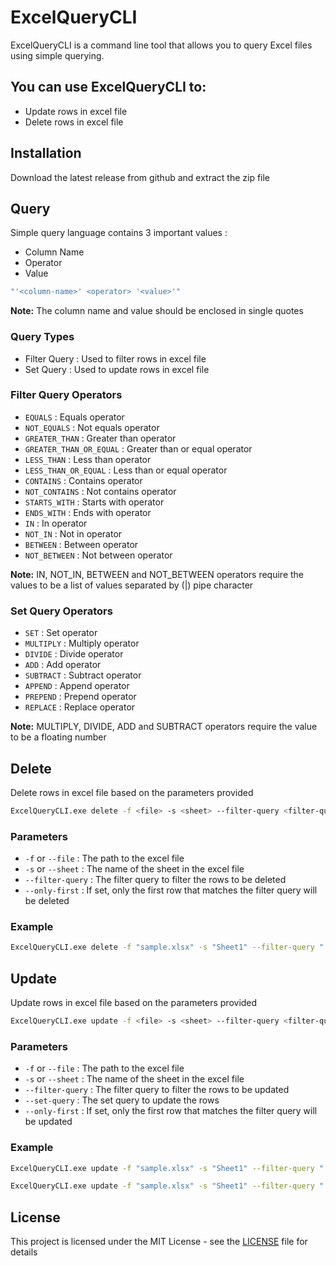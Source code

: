 ﻿
# ExcelQueryCLI
ExcelQueryCLI is a command line tool that allows you to query Excel files using simple querying.

## You can use ExcelQueryCLI to:
- Update rows in excel file 
- Delete rows in excel file 

## Installation
Download the latest release from github and extract the zip file

## Query
Simple query language contains 3 important values :
- Column Name
- Operator
- Value

```bash
"'<column-name>' <operator> '<value>'"
```

**Note:** The column name and value should be enclosed in single quotes

### Query Types
- Filter Query : Used to filter rows in excel file
- Set Query : Used to update rows in excel file


### Filter Query Operators
- `EQUALS` : Equals operator
- `NOT_EQUALS` : Not equals operator
- `GREATER_THAN` : Greater than operator
- `GREATER_THAN_OR_EQUAL` : Greater than or equal operator
- `LESS_THAN` : Less than operator
- `LESS_THAN_OR_EQUAL` : Less than or equal operator
- `CONTAINS` : Contains operator
- `NOT_CONTAINS` : Not contains operator
- `STARTS_WITH` : Starts with operator
- `ENDS_WITH` : Ends with operator
- `IN` : In operator 
- `NOT_IN` : Not in operator
- `BETWEEN` : Between operator
- `NOT_BETWEEN` : Not between operator

**Note:** IN, NOT_IN, BETWEEN and NOT_BETWEEN operators require the values to be a list of values separated by (|) pipe character


### Set Query Operators
- `SET` : Set operator
- `MULTIPLY` : Multiply operator
- `DIVIDE` : Divide operator
- `ADD` : Add operator
- `SUBTRACT` : Subtract operator
- `APPEND` : Append operator
- `PREPEND` : Prepend operator
- `REPLACE` : Replace operator

**Note:** MULTIPLY, DIVIDE, ADD and SUBTRACT operators require the value to be a floating number


## Delete 
Delete rows in excel file based on the parameters provided
```bash
ExcelQueryCLI.exe delete -f <file> -s <sheet> --filter-query <filter-query> --only-first <only-first>
```
### Parameters
- `-f` or `--file` : The path to the excel file
- `-s` or `--sheet` : The name of the sheet in the excel file
- `--filter-query` : The filter query to filter the rows to be deleted
- `--only-first` : If set, only the first row that matches the filter query will be deleted

### Example
```bash
ExcelQueryCLI.exe delete -f "sample.xlsx" -s "Sheet1" --filter-query "'Name' EQUALS 'John Doe'"
```

## Update
Update rows in excel file based on the parameters provided
```bash
ExcelQueryCLI.exe update -f <file> -s <sheet> --filter-query <filter-query> --set-query <set-query> --only-first <only-first>
```
### Parameters
- `-f` or `--file` : The path to the excel file
- `-s` or `--sheet` : The name of the sheet in the excel file
- `--filter-query` : The filter query to filter the rows to be updated
- `--set-query` : The set query to update the rows
- `--only-first` : If set, only the first row that matches the filter query will be updated

### Example
```bash
ExcelQueryCLI.exe update -f "sample.xlsx" -s "Sheet1" --filter-query "'Name' EQUALS 'John Doe'" --set-query "'Age' SET '30'"
```
```bash
ExcelQueryCLI.exe update -f "sample.xlsx" -s "Sheet1" --filter-query "'Name' IN 'John|Mark|Justin'" --set-query "'Age' MULTIPLY '2'"
```

## License
This project is licensed under the MIT License - see the [LICENSE](LICENSE) file for details